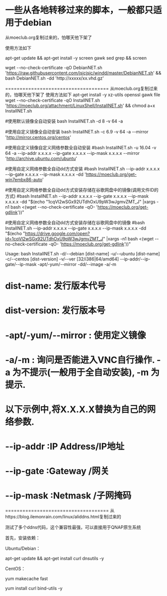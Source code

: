 # 一些从各地转移过来的脚本，一般都只适用于debian
从moeclub.org复制过来的，怕哪天他下架了

使用方法如下

apt-get update && apt-get install -y screen gawk sed grep && screen

wget --no-check-certificate -qO DebianNET.sh 'https://raw.githubusercontent.com/jsjcjsjc/windd/master/DebianNET.sh' && bash DebianNET.sh -dd 'http://xxxxx/xx.vhd.gz'

====================================
从moeclub.org复制过来的，怕哪天他下架了
使用方法如下
apt-get install -y xz-utils openssl gawk file wget --no-check-certificate -qO InstallNET.sh 'https://moeclub.org/attachment/LinuxShell/InstallNET.sh' && chmod a+x InstallNET.sh

#使用默认镜像全自动安装
bash InstallNET.sh -d 8 -v 64 -a

#使用自定义镜像全自动安装
bash InstallNET.sh -c 6.9 -v 64 -a --mirror 'http://mirror.centos.org/centos'

#使用自定义镜像自定义网络参数全自动安装
#bash InstallNET.sh -u 16.04 -v 64 -a --ip-addr x.x.x.x --ip-gate x.x.x.x --ip-mask x.x.x.x --mirror 'http://archive.ubuntu.com/ubuntu'

#使用自定义网络参数全自动dd方式安装
#bash InstallNET.sh --ip-addr x.x.x.x --ip-gate x.x.x.x --ip-mask x.x.x.x -dd 'https://moeclub.org/get-win7embx86-auto'

#使用自定义网络参数全自动dd方式安装存储在谷歌网盘中的镜像(调用文件ID的方式)
#bash InstallNET.sh --ip-addr x.x.x.x --ip-gate x.x.x.x --ip-mask x.x.x.x -dd "$(echo "1cqVl2wSGx92UTdhOxU9pW3wJgmvZMT_J" |xargs -n1 bash <(wget --no-check-certificate -qO- 'https://moeclub.org/get-gdlink'))"

#使用自定义网络参数全自动dd方式安装存储在谷歌网盘中的镜像
#bash InstallNET.sh --ip-addr x.x.x.x --ip-gate x.x.x.x --ip-mask x.x.x.x -dd "$(echo "https://drive.google.com/open?id=1cqVl2wSGx92UTdhOxU9pW3wJgmvZMT_J" |xargs -n1 bash <(wget --no-check-certificate -qO- 'https://moeclub.org/get-gdlink'))"

Usage:
bash InstallNET.sh -d/--debian [dist-name]
-u/--ubuntu [dist-name]
-c/--centos [dist-version]
-v/--ver [32/i386|64/amd64]
--ip-addr/--ip-gate/--ip-mask
-apt/-yum/--mirror
-dd/--image
-a/-m

# dist-name: 发行版本代号
# dist-version: 发行版本号
# -apt/-yum/--mirror : 使用定义镜像
# -a/-m : 询问是否能进入VNC自行操作. -a 为不提示(一般用于全自动安装), -m 为提示.
# 以下示例中,将X.X.X.X替换为自己的网络参数.
# --ip-addr :IP Address/IP地址
# --ip-gate :Gateway /网关
# --ip-mask :Netmask /子网掩码
====================================
从https://blog.ilemonrain.com/linux/aliddns.html复制过来的

测试了多个ddns代码，这个兼容性最强，可以直接用于QNAP原生系统

首先，安装依赖：

Ubuntu/Debian：

apt-get update && apt-get install curl dnsutils -y

CentOS：

yum makecache fast

yum install curl bind-utils -y
